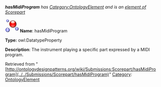 ___hasMidiProgram__ has [Category:OntologyElement](../../Category/OntologyElement "Category:OntologyElement") and is an [element of](../../Property/ElementOf "Property:ElementOf") [Scorepart](../../Submissions/Scorepart "Submissions:Scorepart")_


  




[![DatatypeProperty](../../images/thumb/a/a5/DatatypeProperty.gif/45px-DatatypeProperty.gif)](../../Image/DatatypeProperty.gif "DatatypeProperty")
__Name__: hasMidiProgram 


__Type:__ owl:DatatypeProperty 


__Description__: The instrument playing a specific part expressed by a MIDI program. 





Retrieved from "[http://ontologydesignpatterns.org/wiki/Submissions:Scorepart/hasMidiProgram](../../Submissions/Scorepart/hasMidiProgram)"
 [Category](http://ontologydesignpatterns.org/wiki/Special:Categories "Special:Categories"): [OntologyElement](../../Category/OntologyElement "Category:OntologyElement")